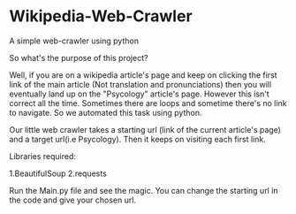 # Wikipedia-Web-Crawler
A simple web-crawler using python

So what's the purpose of this project?

Well, if you are on a wikipedia article's page and keep on clicking the first link of the main article
(Not translation and pronunciations) then you will eventually land up on the "Psycology" article's page. 
However this isn't correct all the time. Sometimes there are loops and sometime there's no link to
navigate. So we automated this task using python.

Our little web crawler takes a starting url (link of the current article's page) and a target url(i.e Psycology).
Then it keeps on visiting each first link.

Libraries required:

1.BeautifulSoup
2.requests

Run the Main.py file and see the magic. You can change the starting url in the code and give your chosen url.

